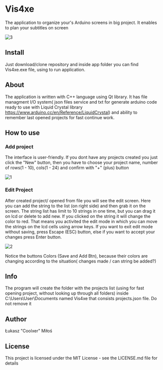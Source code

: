 # Vis4xe
The application to organize your's Arduino screens in big project. It enables to plan your subtitles on screen

![3](https://user-images.githubusercontent.com/22798873/55751974-39c68480-5a47-11e9-9362-46a4a73b8ff0.png)

## Install
Just download/clone repository and inside app folder you can find Vis4xe.exe file, using to run application.

## About
The application is written with C++ language using Qt library. It has file managment I/O system( json files service and txt
for generate arduino code ready to use with Liquid Crystal library https://www.arduino.cc/en/Reference/LiquidCrystal) 
and ability to remember last opened projects for fast continue work.

## How to use

### Add project
The interface is user-friendly. If you dont have any projects created you just click the "New" button,
then you have to choose your project name, number of rows(1 - 10), cols(1 - 24) and confirm with "+" (plus) button

![1](https://user-images.githubusercontent.com/22798873/55751742-b4db6b00-5a46-11e9-9f52-000923f8205b.png)

### Edit Project
After created project/ opened from file you will see the edit screen. Here you can add the string to the list (on right side)
and then grab it on the screen. The string list has limit to 10 strings in one time, but you can drag it on lcd or delete to add new.
If you clicked on the string it will change the color to red. That means you activited the edit mode in which you can move
the strings on the lcd cells using arrow keys. If you want to exit edit mode without saving, press Escape (ESC) button, else if 
you want to accept your changes press Enter button. 

![2](https://user-images.githubusercontent.com/22798873/55751877-f9ff9d00-5a46-11e9-867b-10cc425ad5d2.png)


Notice the buttons Colors (Save and Add Btn), because their colors are changing according to the situation( changes made / can string be added?)

## Info
The program will create the folder with the projects list (using for fast opening project, without looking up through all folders)
inside C:\Users\User\Documents named Vis4xe that consists projects.json file. Do not remove it

## Author
Łukasz "Coolxer" Miłoś

## License
This project is licensed under the MIT License - see the LICENSE.md file for details
